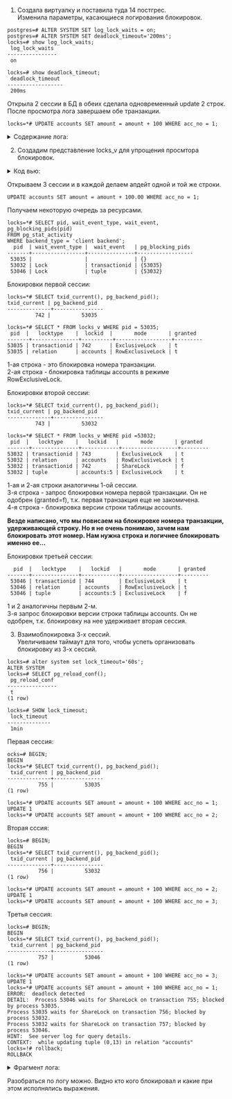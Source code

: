 1. Создала виртуалку и поставила туда 14 постгрес.  
   Изменила параметры, касающиеся логирования блокировок.  
```
postgres=# ALTER SYSTEM SET log_lock_waits = on;
postgres=# ALTER SYSTEM SET deadlock_timeout='200ms';
locks=# show log_lock_waits;
 log_lock_waits 
----------------
 on

locks=# show deadlock_timeout;
 deadlock_timeout 
------------------
 200ms
```  
Открыла 2 сессии в БД в обеих сделала одновременный update 2 строк. После просмотра лога завершаем обе транзакции. 
```
locks=*# UPDATE accounts SET amount = amount + 100 WHERE acc_no = 1;
```
<details>
<summary>Содержание лога: </summary>  
 
tail -10 /var/log/postgresql/postgresql-14-main.log  
2023-03-10 13:15:45.359 UTC [51434] postgres@locks LOG:  process 51434 still waiting for ShareLock on transaction 736 after 200.229 ms  
2023-03-10 13:15:45.359 UTC [51434] postgres@locks DETAIL:  Process holding the lock: 51256. Wait queue: 51434.  
2023-03-10 13:15:45.359 UTC [51434] postgres@locks CONTEXT:  while updating tuple (0,1) in relation "accounts"  
2023-03-10 13:15:45.359 UTC [51434] postgres@locks STATEMENT:  UPDATE accounts SET amount = amount + 100 WHERE acc_no = 1;  
2023-03-10 13:15:55.851 UTC [51434] postgres@locks LOG:  process 51434 acquired ShareLock on transaction 736 after 10692.325 ms  
2023-03-10 13:15:55.851 UTC [51434] postgres@locks CONTEXT:  while updating tuple (0,1) in relation "accounts"  
2023-03-10 13:15:55.851 UTC [51434] postgres@locks STATEMENT:  UPDATE accounts SET amount = amount + 100 WHERE acc_no = 1;  
</details>  
 
 2. Создадим представление locks_v для упрощения просмтора блокировок.
<details>
<summary>Код вью: </summary>  
 
```   
CREATE VIEW locks_v AS  
SELECT pid,  
       locktype,  
       CASE locktype  
         WHEN 'relation' THEN relation::regclass::text  
         WHEN 'transactionid' THEN transactionid::text  
         WHEN 'tuple' THEN relation::regclass::text||':'||tuple::text  
       END AS lockid,  
       mode,  
       granted  
FROM pg_locks  
WHERE locktype in ('relation','transactionid','tuple')  
AND (locktype != 'relation' OR relation = 'accounts'::regclass);     
```  
</details>  
 
Открываем 3 сессии и в каждой делаем апдейт одной и той же строки.  
```
UPDATE accounts SET amount = amount + 100.00 WHERE acc_no = 1;
```  
   Получаем некоторую очередь за ресурсами.  
```
locks=*# SELECT pid, wait_event_type, wait_event, pg_blocking_pids(pid) 
FROM pg_stat_activity 
WHERE backend_type = 'client backend';
  pid  | wait_event_type |  wait_event   | pg_blocking_pids 
-------+-----------------+---------------+------------------
 53035 |                 |               | {}
 53032 | Lock            | transactionid | {53035}
 53046 | Lock            | tuple         | {53032}
```  

 Блокировки первой сессии:
 ```
 locks=*# SELECT txid_current(), pg_backend_pid();
 txid_current | pg_backend_pid 
--------------+----------------
          742 |          53035

locks=*# SELECT * FROM locks_v WHERE pid = 53035;
  pid  |   locktype    |  lockid  |       mode       | granted 
-------+---------------+----------+------------------+---------
 53035 | transactionid | 742      | ExclusiveLock    | t
 53035 | relation      | accounts | RowExclusiveLock | t
 ```  
 1-ая строка - это блокировка номера транзакции.  
 2-ая строка - блокировка таблицы accounts в режиме RowExclusiveLock.  
 
  Блокировки второй сессии:  
 ```
 locks=*# SELECT txid_current(), pg_backend_pid();
 txid_current | pg_backend_pid 
--------------+----------------
          743 |          53032

locks=*# SELECT * FROM locks_v WHERE pid =53032;
  pid  |   locktype    |   lockid   |       mode       | granted 
-------+---------------+------------+------------------+---------
 53032 | transactionid | 743        | ExclusiveLock    | t
 53032 | relation      | accounts   | RowExclusiveLock | t
 53032 | transactionid | 742        | ShareLock        | f
 53032 | tuple         | accounts:5 | ExclusiveLock    | t
 ```  
 1-ая и 2-ая строки аналогичны 1-ой сессии.  
 3-я строка - запрос блокировки номера первой транзакции. Он не одобрен (granted=f), т.к. первая транзакция еще не закомичена.  
 4-я строка - блокировка версии строки таблицы accounts.  
   
 **Везде написано, что мы повисаем на блокировке номера транзакции, удерживающей строку. Но я не очень понимаю, зачем нам блокировать этот номер. Нам нужна строка и логичнее блокировать именно ее...**  
  
   Блокировки третьей сессии:  
```
  pid  |   locktype    |   lockid   |       mode       | granted 
-------+---------------+------------+------------------+---------
 53046 | transactionid | 744        | ExclusiveLock    | t
 53046 | relation      | accounts   | RowExclusiveLock | t
 53046 | tuple         | accounts:5 | ExclusiveLock    | f
```   
1 и 2 аналогичны первым 2-м.  
3-я запрос блокировки версии строки таблицы accounts. Он не одобрен, т.к. блокировку на нее удерживает вторая сессия.  
  
   3. Взаимоблокировка 3-х сессий.  
Увеличиваем таймаут для того, чтобы успеть организовать блокировку из 3-х сессий.
```
locks=# alter system set lock_timeout='60s';
ALTER SYSTEM
locks=# SELECT pg_reload_conf();
 pg_reload_conf 
----------------
 t
(1 row)

locks=# SHOW lock_timeout;
 lock_timeout 
--------------
 1min
```  

Первая сессия:  
```
ocks=# BEGIN;
BEGIN
locks=*# SELECT txid_current(), pg_backend_pid();
 txid_current | pg_backend_pid 
--------------+----------------
          755 |          53035
(1 row)

locks=*# UPDATE accounts SET amount = amount + 100 WHERE acc_no = 1;
UPDATE 1
locks=*# UPDATE accounts SET amount = amount + 100 WHERE acc_no = 2;

```  
Вторая сссия:  
```  
locks=# BEGIN;
BEGIN
locks=*# SELECT txid_current(), pg_backend_pid();
 txid_current | pg_backend_pid 
--------------+----------------
          756 |          53032
(1 row)

locks=*# UPDATE accounts SET amount = amount + 100 WHERE acc_no = 2;
UPDATE 1
locks=*# UPDATE accounts SET amount = amount + 100 WHERE acc_no = 3;
```  
Третья сессия:  
```  
locks=# BEGIN;
BEGIN
locks=*# SELECT txid_current(), pg_backend_pid();
 txid_current | pg_backend_pid 
--------------+----------------
          757 |          53046
(1 row)

locks=*# UPDATE accounts SET amount = amount + 100 WHERE acc_no = 3;
UPDATE 1
locks=*# UPDATE accounts SET amount = amount + 100 WHERE acc_no = 1;
ERROR:  deadlock detected
DETAIL:  Process 53046 waits for ShareLock on transaction 755; blocked by process 53035.
Process 53035 waits for ShareLock on transaction 756; blocked by process 53032.
Process 53032 waits for ShareLock on transaction 757; blocked by process 53046.
HINT:  See server log for query details.
CONTEXT:  while updating tuple (0,13) in relation "accounts"
locks=!# rollback;
ROLLBACK
```   
<details>  
<summary>Фрагмент лога: </summary>  
   
2023-03-10 16:29:40.938 UTC [50898] LOG:  received SIGHUP, reloading configuration files  
2023-03-10 16:29:40.939 UTC [50898] LOG:  parameter "lock_timeout" changed to "60s"  
2023-03-10 16:30:33.875 UTC [53035] postgres@locks LOG:  process 53035 still waiting for ShareLock on transaction 756 after 200.095 ms  
2023-03-10 16:30:33.875 UTC [53035] postgres@locks DETAIL:  Process holding the lock: 53032. Wait queue: 53035.  
2023-03-10 16:30:33.875 UTC [53035] postgres@locks CONTEXT:  while updating tuple (0,2) in relation "accounts"  
2023-03-10 16:30:33.875 UTC [53035] postgres@locks STATEMENT:  UPDATE accounts SET amount = amount + 100 WHERE acc_no = 2;  
2023-03-10 16:30:39.375 UTC [53032] postgres@locks LOG:  process 53032 still waiting for ShareLock on transaction 757 after 200.099 ms  
2023-03-10 16:30:39.375 UTC [53032] postgres@locks DETAIL:  Process holding the lock: 53046. Wait queue: 53032.  
2023-03-10 16:30:39.375 UTC [53032] postgres@locks CONTEXT:  while updating tuple (0,16) in relation "accounts"  
2023-03-10 16:30:39.375 UTC [53032] postgres@locks STATEMENT:  UPDATE accounts SET amount = amount + 100 WHERE acc_no = 3;  
2023-03-10 16:30:42.746 UTC [53046] postgres@locks LOG:  process 53046 detected deadlock while waiting for ShareLock on transaction 755 after 200.074 ms  
2023-03-10 16:30:42.746 UTC [53046] postgres@locks DETAIL:  Process holding the lock: 53035. Wait queue: .  
2023-03-10 16:30:42.746 UTC [53046] postgres@locks CONTEXT:  while updating tuple (0,13) in relation "accounts"  
2023-03-10 16:30:42.746 UTC [53046] postgres@locks STATEMENT:  UPDATE accounts SET amount = amount + 100 WHERE acc_no = 1;  
2023-03-10 16:30:42.746 UTC [53046] postgres@locks ERROR:  deadlock detected  
2023-03-10 16:30:42.746 UTC [53046] postgres@locks DETAIL:  Process 53046 waits for ShareLock on transaction 755; blocked by process 53035.  
	Process 53035 waits for ShareLock on transaction 756; blocked by process 53032.  
	Process 53032 waits for ShareLock on transaction 757; blocked by process 53046.  
	Process 53046: UPDATE accounts SET amount = amount + 100 WHERE acc_no = 1;  
	Process 53035: UPDATE accounts SET amount = amount + 100 WHERE acc_no = 2;  
	Process 53032: UPDATE accounts SET amount = amount + 100 WHERE acc_no = 3;  
2023-03-10 16:30:42.746 UTC [53046] postgres@locks HINT:  See server log for query details.  
2023-03-10 16:30:42.746 UTC [53046] postgres@locks CONTEXT:  while updating tuple (0,13) in relation "accounts"  
2023-03-10 16:30:42.746 UTC [53046] postgres@locks STATEMENT:  UPDATE accounts SET amount = amount + 100 WHERE acc_no = 1;  
2023-03-10 16:30:42.746 UTC [53032] postgres@locks LOG:  process 53032 acquired ShareLock on transaction 757 after 3570.779 ms  
2023-03-10 16:30:42.746 UTC [53032] postgres@locks CONTEXT:  while updating tuple (0,16) in relation "accounts"  
2023-03-10 16:30:42.746 UTC [53032] postgres@locks STATEMENT:  UPDATE accounts SET amount = amount + 100 WHERE acc_no = 3;  
2023-03-10 16:31:32.710 UTC [53035] postgres@locks LOG:  process 53035 acquired ShareLock on transaction 756 after 59035.435 ms  
2023-03-10 16:31:32.710 UTC [53035] postgres@locks CONTEXT:  while updating tuple (0,2) in relation "accounts"  
2023-03-10 16:31:32.710 UTC [53035] postgres@locks STATEMENT:  UPDATE accounts SET amount = amount + 100 WHERE acc_no = 2;  
  
</details>

Разобраться по логу можно. Видно кто кого блокировал и какие при этом исполнялись выражения.
